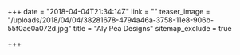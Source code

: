 +++
date = "2018-04-04T21:34:14Z"
link = ""
teaser_image = "/uploads/2018/04/04/38281678-4794a46a-3758-11e8-906b-55f0ae0a072d.jpg"
title = "Aly Pea Designs"
sitemap_exclude = true

+++
